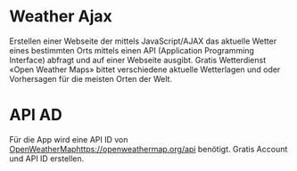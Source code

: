 # Weather Ajax
Erstellen einer Webseite der mittels JavaScript/AJAX das aktuelle Wetter eines bestimmten Orts mittels einen API (Application Programming Interface) abfragt und auf einer Webseite ausgibt. Gratis Wetterdienst «Open Weather Maps» bittet verschiedene aktuelle Wetterlagen und oder Vorhersagen für die meisten Orten der Welt.

# API AD
Für die App wird eine API ID von [OpenWeatherMap](https://openweathermap.org/api)https://openweathermap.org/api benötigt. Gratis Account und API ID erstellen.

